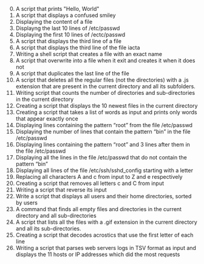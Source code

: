 0) A script that prints "Hello, World"
1) A script that displays a confused smiley
2) Displaying the content of a file
3) Displayng the last 10 lines of /etc/passwd
4) Displaying the first 10 lines of /ectc/passwd
5) A script that displays the third line of a file
6) A script that displays the third line of the file iacta
7) Writing a shell script that creates a file with an exact name
8) A script that overwrite into a file when it exit and creates it when it does not
9) A script that duplicates the last line of the file
10) A script that deletes all the regular files (not the directories) with a .js extension that are present in the current directory and all its subfolders.
11) Writing script that counts the number of directories and sub-directories in the current directory
12) Creating a script that displays the 10 newest files in the current directory
13) Creating a script that takes a list of words as input and prints only words that appear exactly once
14) Displaying lines containing the pattern “root” from the file /etc/passwd
15) Displaying the number of lines that contain the pattern “bin” in the file /etc/passwd
16) Displaying lines containing the pattern “root” and 3 lines after them in the file /etc/passwd
17) Displaying all the lines in the file /etc/passwd that do not contain the pattern “bin”
18) Displaying all lines of the file /etc/ssh/sshd_config starting with a letter
19) Replacing all characters A and c from input to Z and e respectively
20) Creating a script that removes all letters c and C from input
21) Writing a script that reverse its input
22) Write a script that displays all users and their home directories, sorted by users
23) A command that finds all empty files and directories in the current directory and all sub-directories
24) A script that lists all the files with a .gif extension in the current directory and all its sub-directories.
25) Creating a script that decodes acrostics that use the first letter of each line
26) Writing a script that parses web servers logs in TSV format as input and displays the 11 hosts or IP addresses which did the most requests
